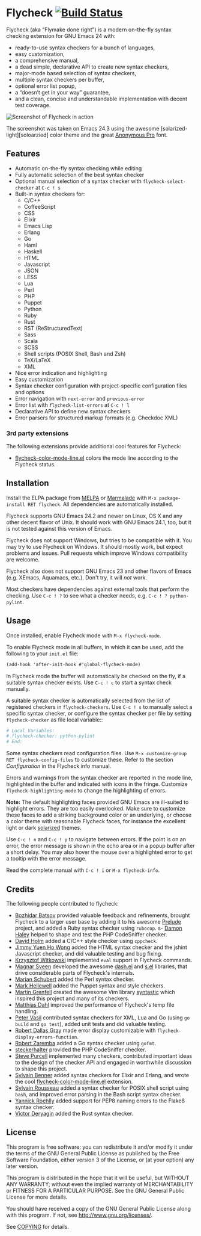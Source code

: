 Flycheck [![Build Status](https://travis-ci.org/lunaryorn/flycheck.png?branch=master)](https://travis-ci.org/lunaryorn/flycheck)
========

Flycheck (aka “Flymake done right”) is a modern on-the-fly syntax checking
extension for GNU Emacs 24 with:

- ready-to-use syntax checkers for a bunch of languages,
- easy customization,
- a comprehensive manual,
- a dead simple, declarative API to create new syntax checkers,
- major-mode based selection of syntax checkers,
- multiple syntax checkers per buffer,
- optional error list popup,
- a “doesn’t get in your way” guarantee,
- and a clean, concise and understandable implementation with decent test
  coverage.

![Screenshot of Flycheck in action](https://github.com/lunaryorn/flycheck/raw/master/doc/screenshot.png)

The screenshot was taken on Emacs 24.3 using the awesome
[solarized-light][soloarzied] color theme and the great
[Anonymous Pro](http://www.marksimonson.com/fonts/view/anonymous-pro) font.


Features
--------

- Automatic on-the-fly syntax checking while editing
- Fully automatic selection of the best syntax checker
- Optional manual selection of a syntax checker with `flycheck-select-checker`
  at `C-c ! s`
- Built-in syntax checkers for:
  - C/C++
  - CoffeeScript
  - CSS
  - Elixir
  - Emacs Lisp
  - Erlang
  - Go
  - Haml
  - Haskell
  - HTML
  - Javascript
  - JSON
  - LESS
  - Lua
  - Perl
  - PHP
  - Puppet
  - Python
  - Ruby
  - Rust
  - RST (ReStructuredText)
  - Sass
  - Scala
  - SCSS
  - Shell scripts (POSIX Shell, Bash and Zsh)
  - TeX/LaTeX
  - XML
- Nice error indication and highlighting
- Easy customization
- Syntax checker configuration with project-specific configuration files and
  options
- Error navigation with `next-error` and `previous-error`
- Error list with `flycheck-list-errors` at `C-c ! l`
- Declarative API to define new syntax checkers
- Error parsers for structured markup formats (e.g. Checkdoc XML)

### 3rd party extensions

The following extensions provide additional cool features for Flycheck:

- [flycheck-color-mode-line.el][color-mode-line] colors the mode line according
  to the Flycheck status.


Installation
------------

Install the ELPA package from [MELPA](http://melpa.milkbox.net) or
[Marmalade](http://marmalade-repo.org/) with `M-x package-install RET flycheck`.
All dependencies are automatically installed.

Flycheck supports GNU Emacs 24.2 and newer on Linux, OS X and any other decent
flavor of Unix.  It should work with GNU Emacs 24.1, too, but it is not tested
against this version of Emacs.

Flycheck does not support Windows, but tries to be compatible with it.  You may
try to use Flycheck on Windows.  It should mostly work, but expect problems and
issues.  Pull requests which improve Windows compatibility are welcome.

Flycheck also does not support GNU Emacs 23 and other flavors of Emacs
(e.g. XEmacs, Aquamacs, etc.).  Don't try, it will *not* work.

Most checkers have dependencies against external tools that perform the
checking.  Use `C-c ! ?` to see what a checker needs, e.g. `C-c ! ?
python-pylint`.


Usage
-----

Once installed, enable Flycheck mode with `M-x flycheck-mode`.

To enable Flycheck mode in all buffers, in which it can be used, add the
following to your `init.el` file:

```scheme
(add-hook 'after-init-hook #'global-flycheck-mode)
```

In Flycheck mode the buffer will automatically be checked on the fly, if a
suitable syntax checker exists.  Use `C-c ! c` to start a syntax check manually.

A suitable syntax checker is automatically selected from the list of registered
checkers in `flycheck-checkers`.  Use  `C-c ! s` to manually select a specific
syntax checker, or configure the syntax checker per file by setting
`flycheck-checker` as file local variable::

```python
# Local Variables:
# flycheck-checker: python-pylint
# End:
```

Some syntax checkers read configuration files.  Use `M-x customize-group RET
flycheck-config-files` to customize these.  Refer to the section *Configuration*
in the Flycheck info manual.

Errors and warnings from the syntax checker are reported in the mode line,
highlighted in the buffer and indicated with icons in the fringe.  Customize
`flycheck-highlighting-mode` to change the highlighting of errors.

**Note:** The default highlighting faces provided GNU Emacs are ill-suited to
highlight errors.  They are too easily overlooked.  Make sure to customize these
faces to add a striking background color or an underlying, or choose a color
theme with reasonable Flycheck faces, for instance the excellent light or dark
[solarized][] themes.

Use `C-c ! n` and `C-c ! p` to navigate between errors.  If the point is on an
error, the error message is shown in the echo area or in a popup buffer after a
short delay.  You may also hover the mouse over a highlighted error to get a
tooltip with the error message.

Read the complete manual with `C-c ! i` or `M-x flycheck-info`.


Credits
-------

The following people contributed to flycheck:

- [Bozhidar Batsov](https://github.com/bbatsov) provided valuable feedback and
  refinements, brought Flycheck to a larger user base by adding it to his
  awesome [Prelude](https://github.com/bbatsov/prelude) project, and added a
  Ruby syntax checker using `rubocop`.
s- [Damon Haley](https://github.com/dhaley) helped to shape and test the PHP
  CodeSniffer checker.
- [David Holm](https://github.com/dholm) added a C/C++ style checker using
  `cppcheck`.
- [Jimmy Yuen Ho Wong](https://github.com/wyuenho) added the HTML syntax checker
  and the jshint Javascript checker, and did valuable testing and bug fixing.
- [Krzysztof Witkowski](https://github.com/kwitek) implemented `eval` support in
  Flycheck commands.
- [Magnar Sveen](https://github.com/magnars) developed the awesome
  [dash.el](https://github.com/magnars/dash.el) and
  [s.el](https://github.com/magnars/s.el) libraries, that drive considerable
  parts of Flycheck's internals.
- [Marian Schubert](https://github.com/maio) added the Perl syntax checker.
- [Mark Hellewell](https://github.com/markhellewell) added the Puppet syntax and
  style checkers.
- [Martin Grenfell](https://github.com/scrooloose) created the awesome Vim
  library [syntastic](https://github.com/scrooloose/syntastic) which inspired
  this project and many of its checkers.
- [Matthias Dahl](https://github.com/Binarykhaos) improved the performance of
  Flycheck's temp file handling.
- [Peter Vasil](https://github.com/ptrv) contributed syntax checkers for XML,
  Lua and Go (using `go build` and `go test`), added unit tests and did valuable
  testing.
- [Robert Dallas Gray](https://github.com/rdallasgray) made error display
  customizable with `flycheck-display-errors-function`.
- [Robert Zaremba](https://github.com/robert-zaremba) added a Go syntax checker
  using `gofmt`.
- [steckerhalter](https://github.com/steckerhalter) provided the PHP CodeSniffer
  checker.
- [Steve Purcell](https://github.com/purcell) implemented many checkers,
  contributed important ideas to the design of the checker API and engaged in
  worthwhile discussion to shape this project.
- [Sylvain Benner](https://github.com/syl20bnr) added syntax checkers for Elixir
  and Erlang, and wrote the cool [flycheck-color-mode-line.el][color-mode-line]
  extension.
- [Sylvain Rousseau](https://github.com/thisirs) added a syntax checker for
  POSIX shell script using `bash`, and improved error parsing in the Bash script
  syntax checker.
- [Yannick Roehlly](https://github.com/yannick1974) added support for PEP8
  naming errors to the Flake8 syntax checker.
- [Victor Deryagin](https://github.com/vderyagin) added the Rust syntax checker.


License
-------

This program is free software: you can redistribute it and/or modify it under
the terms of the GNU General Public License as published by the Free Software
Foundation, either version 3 of the License, or (at your option) any later
version.

This program is distributed in the hope that it will be useful, but WITHOUT ANY
WARRANTY; without even the implied warranty of MERCHANTABILITY or FITNESS FOR A
PARTICULAR PURPOSE.  See the GNU General Public License for more details.

You should have received a copy of the GNU General Public License along with
this program.  If not, see http://www.gnu.org/licenses/.

See [COPYING](https://github.com/lunaryorn/flycheck/blob/master/COPYING) for
details.

[solarized]: https://github.com/bbatsov/solarized-emacs
[color-mode-line]: https://github.com/syl20bnr/flycheck-color-mode-line
[dholm]: https://github.com/dholm
